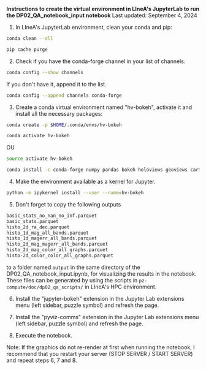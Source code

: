 **Instructions to create the virtual environment in LIneA's JupyterLab to run the DP02_QA_notebook_input notebook**
Last updated: September 4, 2024

1. In LIneA's JupyterLab environment, clean your conda and pip:
```bash
conda clean --all
```
```bash
pip cache purge
```

2. Check if you have the conda-forge channel in your list of channels.
```bash
conda config --show channels
```
If you don't have it, append it to the list.
```bash
conda config --append channels conda-forge
```

3. Create a conda virtual environment named "hv-bokeh", activate it and install all the necessary packages:
```bash
conda create -p $HOME/.conda/envs/hv-bokeh
```
```bash
conda activate hv-bokeh
```
OU
```bash
source activate hv-bokeh
```
```bash
conda install -c conda-forge numpy pandas bokeh holoviews geoviews cartopy dask pyogrio fastparquet ipykernel pyviz_comms jupyter_bokeh
```

4. Make the environment available as a kernel for Jupyter.
```bash
python -m ipykernel install --user --name=hv-bokeh
```

5. Don't forget to copy the following outputs
```bash
basic_stats_no_nan_no_inf.parquet
basic_stats.parquet
histo_2d_ra_dec.parquet
histo_1d_mag_all_bands.parquet
histo_1d_magerr_all_bands.parquet
histo_2d_mag_magerr_all_bands.parquet
histo_2d_mag_color_all_graphs.parquet
histo-2d_color_color_all_graphs.parquet
```
to a folder named ```output``` in the same directory of the DP02_QA_notebook_input.ipynb, for visualizing the results in the notebook. These files can be generated by using the scripts in ```pz-compute/doc/dp02_qa_scripts/``` in LIneA's HPC environment.

6. Install the "jupyter-bokeh" extension in the Jupyter Lab extensions menu (left sidebar, puzzle symbol) and refresh the page.

7. Install the "pyviz-comms" extension in the Jupyter Lab extensions menu (left sidebar, puzzle symbol) and refresh the page.

8. Execute the notebook.

Note: If the graphics do not re-render at first when running the notebook, I recommend that you restart your server (STOP SERVER / START SERVER) and repeat steps 6, 7 and 8.